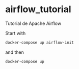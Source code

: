 # airflow_tutorial
Tutorial de Apache Airflow

Start with

```bash
docker-compose up airflow-init
```

and then

```bash
docker-compose up
```
